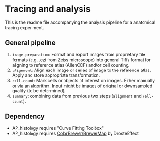 # Tracing and analysis
This is the readme file accompanying the analysis pipeline for a anatomical tracing experiment.

## General pipeline
1. ```image-preparation```: Format and export images from proprietary file formats (e.g. .czi from Zeiss microscope) into general Tiffs format for aligning to reference atlas (AllenCCF) and/or cell counting.
2. ```alignment```: Align each image or series of image to the reference atlas. Apply and store appropriate transformation.
3. ```cell-count```: Mark cells or objects of interest on images. Either manually or via an algorithm. Input might be images of original or downsampled quality (to be determined).
4. ```summary```: combining data from previous two steps (```alignment``` and ```cell-count```).

## Dependency
- AP_histology requires "Curve Fitting Toolbox"
- AP_histology requires [ColorBrewer/BrewerMap](https://github.com/DrosteEffect/BrewerMap) by DrosteEffect